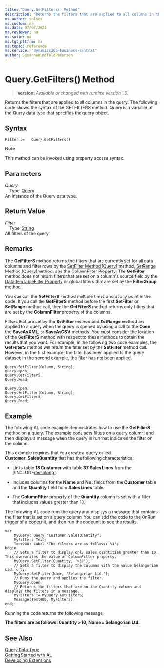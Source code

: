 ```yaml
---
title: "Query.GetFilters() Method"
description: "Returns the filters that are applied to all columns in the query."
ms.author: solsen
ms.custom: na
ms.date: 07/07/2021
ms.reviewer: na
ms.suite: na
ms.tgt_pltfrm: na
ms.topic: reference
ms.service: "dynamics365-business-central"
author: SusanneWindfeldPedersen
---
```

[//]: # (START>DO_NOT_EDIT)
[//]: # (IMPORTANT:Do not edit any of the content between here and the END>DO_NOT_EDIT.)
[//]: # (Any modifications should be made in the .xml files in the ModernDev repo.)
# Query.GetFilters() Method
> **Version**: _Available or changed with runtime version 1.0._

Returns the filters that are applied to all columns in the query. The following code shows the syntax of the GETFILTERS method. Query is a variable of the Query data type that specifies the query object.


## Syntax
```AL
Filter :=   Query.GetFilters()
```
> [!NOTE]
> This method can be invoked using property access syntax.

## Parameters
*Query*  
&emsp;Type: [Query](query-data-type.md)  
An instance of the [Query](query-data-type.md) data type.  

## Return Value
*Filter*  
&emsp;Type: [String](../string/string-data-type.md)  
All filters of the query


[//]: # (IMPORTANT: END>DO_NOT_EDIT)

## Remarks  
 The **GetFilterS** method returns the filters that are currently set for all data columns and filter rows by the [SetFilter Method \(Query\)](../../methods-auto/query/queryinstance-setfilter-method.md) method, [SetRange Method \(Query\)](../../methods-auto/query/queryinstance-setrange-method.md)method, and the [ColumnFilter Property](../../properties/devenv-columnfilter-property.md). The **GetFilter** method does not return filters that are set on a column's source field by the [DataItemTableFilter Property](/dynamics365/business-central/dev-itpro/developer/methods-auto/query/devenv-dataitemtablefilter-property) or global filters that are set by the **FilterGroup** method.  

<!-- Links For more information, see [Understanding Query Filters](Understanding-Query-Filters.md) and [How to: Set Up Filter Rows in Query Designer](How-to-Set-Up-Filter-Rows-in-Query-Designer.md). -->  
  
 You can call the **GetFilterS** method multiple times and at any point in the code. If you call the **GetFilterS** method before the first **SetFilter** or **SetRange** method call, then the **GetFilterS** method returns only filters that are set by the **ColumnFilter** property of the columns.  
  
 Filters that are set by the **SetFilter** method and **SetRange** method are applied to a query when the query is opened by using a call to the **Open**, the **SaveAsXML**, or **SaveAsCSV** methods. You must consider the location of the **GetFilterS** method with respect to these methods to obtain the results that you want. For example, in the following two code examples, the **GetFilterS** method will return the filter set by the **SetFilter** method call. However, in the first example, the filter has been applied to the query dataset; in the second example, the filter has not been applied.  
  
```al
Query.SetFilter(Column, String);  
Query.Open;   
Query.GetFilterS;  
Query.Read;  
```  
  
```al
Query.Open;   
Query.SetFilter(Column, String);  
Query.GetFilterS;  
Query.Read;  
```  
  
## Example  
 The following AL code example demonstrates how to use the **GetFilterS** method on a query. The example code sets filters on a query column, and then displays a message when the query is run that indicates the filter on the column.  
  
 This example requires that you create a query called **Customer\_SalesQuantity** that has the following characteristics:  
  
-   Links table **18 Customer** with table **37 Sales Lines** from the [!INCLUDE[demolong](../../includes/demolong_md.md)].  

-   Includes columns for the **Name** and **No.** fields from the **Customer** table and the **Quantity** field from **Sales Lines** table.  

-   The **ColumnFilter** property of the **Quantity** column is set with a filter that includes values greater than 10.  
  
 The following AL code runs the query and displays a message that contains the filter that is set on a query column. You can add the code to the OnRun trigger of a codeunit, and then run the codeunit to see the results.  
  
```al
var
    MyQuery: Query "Customer SalesQuantity";
    MyFilter: Text;
    Text000: Label 'The filters are as follows: %1';
begin
    // Sets a filter to display only sales quantities greater than 10. This overwrites the value of ColumnFilter property.  
    MyQuery.SetFilter(Quantity, '>10');  
    // Sets a filter to display the columns with the value Selangorian Ltd. only.  
    MyQuery.SetFilter(Name, 'Selangorian Ltd.');  
    // Runs the query and applies the filter.  
    MyQuery.Open;  
    // Returns the filters that are on the Quantity column and displays the filters in a message.  
    MyFilters := MyQuery.GetFilterS;  
    Message(Text000, MyFilters);  
end;
```  
  
 Running the code returns the following message:  
  
 **The filters are as follows: Quantity > 10, Name = Selangorian Ltd.**  
  

## See Also
[Query Data Type](query-data-type.md)  
[Getting Started with AL](../../devenv-get-started.md)  
[Developing Extensions](../../devenv-dev-overview.md)